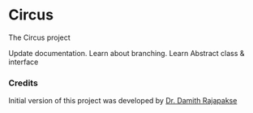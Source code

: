 # Circus

The Circus project

Update documentation.
Learn about branching.
Learn Abstract class & interface
### Credits

Initial version of this project was developed by [Dr. Damith Rajapakse](https://github.com/damithc)
